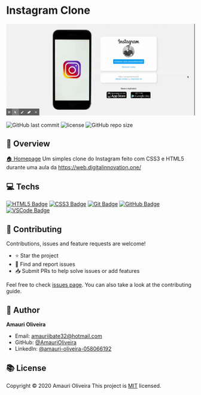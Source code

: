 # Instagram Clone

  ![banner](img/Instagram.gif)



![GitHub last commit](https://img.shields.io/github/last-commit/AmauriOliveira/clone-instagram-DIO)
![license](https://img.shields.io/github/license/AmauriOliveira/clone-instagram-DIO)
![GitHub repo size](https://img.shields.io/github/repo-size/AmauriOliveira/clone-instagram-DIO)

## :telescope: Overview

  [🏠 Homepage](https://github.com/AmauriOliveira)
Um simples clone do Instagram feito com CSS3 e HTML5 durante uma aula da https://web.digitalinnovation.one/

## :computer: Techs

[![HTML5 Badge](https://img.shields.io/badge/-HTML5-E34F26?style=flat-square&logo=html5&logoColor=white)](#)
[![CSS3 Badge](https://img.shields.io/badge/-CSS3-1572B6?style=flat-square&logo=css3)](#)
[![Git Badge](https://img.shields.io/badge/-Git-black?style=flat-square&logo=git)](#)
[![GitHub Badge](https://img.shields.io/badge/-GitHub-181717?style=flat-square&logo=github)](#)
[![VSCode Badge](https://img.shields.io/badge/-VSCode-007ACC?style=flat-square&logo=visual-studio-code&logoColor=white)](#)

## :star2: Contributing

Contributions, issues and feature requests are welcome!

- ⭐️ Star the project
- 🐛 Find and report issues
- 📥 Submit PRs to help solve issues or add features

Feel free to check [issues page](https://github.com/AmauriOliveira/clone-instagram-DIO/issues). You can also take a look at the contributing guide.

## :bow: Author

**Amauri Oliveira** 
* Email: amauriibate32@hotmail.com
* GitHub: [@AmauriOliveira](https://github.com/AmauriOliveira)
* LinkedIn: [@amauri-oliveira-058066192](https://linkedin.com/in/amauri-oliveira-058066192)

## :books: License

Copyright © 2020 Amauri Oliveira
This project is [MIT](license) licensed.